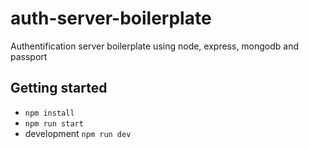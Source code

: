 # auth-server-boilerplate

Authentification server boilerplate using node, express, mongodb and passport

## Getting started
- `npm install`
- `npm run start`
- development `npm run dev`
